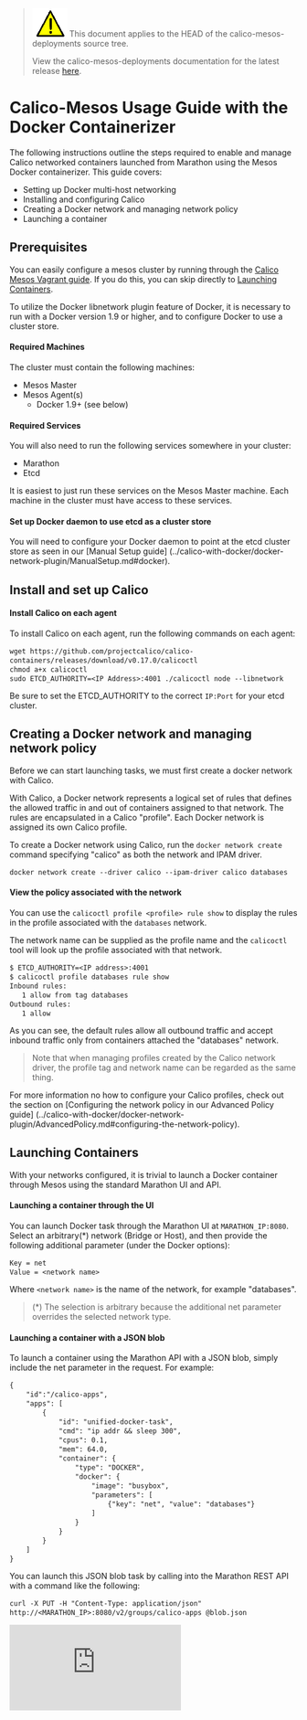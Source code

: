 <!--- master only -->
> ![warning](../images/warning.png) This document applies to the HEAD of the calico-mesos-deployments source tree.
>
> View the calico-mesos-deployments documentation for the latest release [here](https://github.com/projectcalico/calico-mesos-deployments/blob/0.26.0%2B1/README.md).
<!--- else
> You are viewing the calico-mesos-deployments documentation for release **release**.
<!--- end of master only -->

# Calico-Mesos Usage Guide with the Docker Containerizer

The following instructions outline the steps required to enable and manage 
Calico networked containers launched from Marathon using the Mesos Docker
containerizer.  This guide covers:
-  Setting up Docker multi-host networking
-  Installing and configuring Calico
-  Creating a Docker network and managing network policy
-  Launching a container

## Prerequisites

You can easily configure a mesos cluster by running through
the [Calico Mesos Vagrant guide](./Vagrant.md). If you do this, you can skip
directly to [Launching Containers](#launching-containers).

To utilize the Docker libnetwork plugin feature of Docker, it is necessary to 
run with a Docker version 1.9 or higher, and to configure Docker to use a
cluster store.  

#### Required Machines 

The cluster must contain the following machines:

- Mesos Master
- Mesos Agent(s)
	- Docker 1.9+ (see below)

#### Required Services

You will also need to run the following services somewhere in your cluster:

- Marathon
- Etcd

It is easiest to just run these services on the Mesos Master machine.
Each machine in the cluster must have access to these services.

#### Set up Docker daemon to use etcd as a cluster store

You will need to configure your Docker daemon to point at the etcd cluster store
as seen in our [Manual Setup guide]
(../calico-with-docker/docker-network-plugin/ManualSetup.md#docker).

## Install and set up Calico

#### Install Calico on each agent

To install Calico on each agent, run the following commands on each agent:

```
wget https://github.com/projectcalico/calico-containers/releases/download/v0.17.0/calicoctl
chmod a+x calicoctl 
sudo ETCD_AUTHORITY=<IP Address>:4001 ./calicoctl node --libnetwork
```

Be sure to set the ETCD_AUTHORITY to the correct `IP:Port` for your etcd cluster.

## Creating a Docker network and managing network policy

Before we can start launching tasks, we must first create a docker network with Calico.

With Calico, a Docker network represents a logical set of rules that defines the 
allowed traffic in and out of containers assigned to that network.  The rules
are encapsulated in a Calico "profile".  Each Docker network is assigned its 
own Calico profile.

To create a Docker network using Calico, run the `docker network create`
command specifying "calico" as both the network and IPAM driver.

```
docker network create --driver calico --ipam-driver calico databases 
```

#### View the policy associated with the network

You can use the `calicoctl profile <profile> rule show` to display the
rules in the profile associated with the `databases` network.

The network name can be supplied as the profile name and the `calicoctl` tool
will look up the profile associated with that network.

```
$ ETCD_AUTHORITY=<IP address>:4001
$ calicoctl profile databases rule show
Inbound rules:
   1 allow from tag databases
Outbound rules:
   1 allow
```

As you can see, the default rules allow all outbound traffic and accept inbound
traffic only from containers attached the "databases" network.

> Note that when managing profiles created by the Calico network driver, the
> profile tag and network name can be regarded as the same thing.

For more information no how to configure your Calico profiles, check out
the section on [Configuring the network policy in our Advanced Policy guide]
(../calico-with-docker/docker-network-plugin/AdvancedPolicy.md#configuring-the-network-policy).

## Launching Containers

With your networks configured, it is trivial to launch a Docker container 
through Mesos using the standard Marathon UI and API.

#### Launching a container through the UI

You can launch Docker task through the Marathon UI at `MARATHON_IP:8080`.
Select an arbitrary(*) network (Bridge or Host), and then provide the
following additional parameter (under the Docker options):

```
Key = net
Value = <network name>
```

Where `<network name>` is the name of the network, for example "databases".

> (*) The selection is arbitrary because the additional net parameter overrides
> the selected network type.

#### Launching a container with a JSON blob

To launch a container using the Marathon API with a JSON blob, simply include
the net parameter in the request.  For example:

```
{
    "id":"/calico-apps",
    "apps": [
        {
            "id": "unified-docker-task",
            "cmd": "ip addr && sleep 300",
            "cpus": 0.1,
            "mem": 64.0,
            "container": {
                "type": "DOCKER",
                "docker": {
                    "image": "busybox",
                    "parameters": [
                        {"key": "net", "value": "databases"}
                    ]
                }
            }
        }
    ]
}
```

You can launch this JSON blob task by calling into the Marathon REST API
with a command like the following:

	curl -X PUT -H "Content-Type: application/json" http://<MARATHON_IP>:8080/v2/groups/calico-apps @blob.json



[![Analytics](https://calico-ga-beacon.appspot.com/UA-52125893-3/calico-mesos-deployments/docs/CalicoWithTheDockerContainerizer.md?pixel)](https://github.com/igrigorik/ga-beacon)
